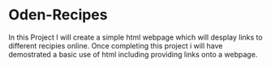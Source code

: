 # Oden-Recipes
In this Project I will create a simple html webpage which will desplay links to different recipies online.
Once completing this project i will have demostrated a basic use of html including providing links onto a webpage.
